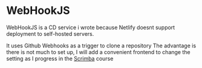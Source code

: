 # WebHookJS

WebHookJS is a CD service i wrote because 
Netlify doesnt support deployment to self-hosted servers.

It uses Github Webhooks as a trigger to clone a repository
The advantage is there is not much to set up, I will add a convenient
frontend to change the setting as I progress in the [Scrimba](https://scrimba.com/) course
